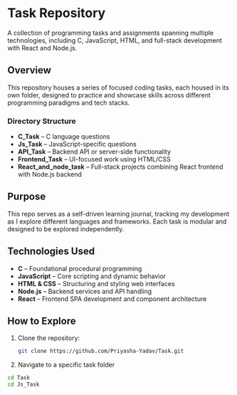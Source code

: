 # Task Repository

A collection of programming tasks and assignments spanning multiple technologies, including C, JavaScript, HTML, and full-stack development with React and Node.js.

## Overview

This repository houses a series of focused coding tasks, each housed in its own folder,  designed to practice and showcase skills across different programming paradigms and tech stacks.

### Directory Structure

- **C_Task** – C language questions
- **Js_Task** – JavaScript-specific questions
- **API_Task** – Backend API or server-side functionality
- **Frontend_Task** – UI-focused work using HTML/CSS
- **React_and_node_task** – Full-stack projects combining React frontend with Node.js backend

## Purpose

This repo serves as a self-driven learning journal, tracking my development as I explore different languages and frameworks. Each task is modular and designed to be explored independently.

## Technologies Used

- **C** – Foundational procedural programming
- **JavaScript** – Core scripting and dynamic behavior
- **HTML & CSS** – Structuring and styling web interfaces
- **Node.js** – Backend services and API handling
- **React** – Frontend SPA development and component architecture

## How to Explore

1. Clone the repository:
   ```bash
   git clone https://github.com/Priyasha-Yadav/Task.git
2. Navigate to a specific task folder
  ```bash
  cd Task
  cd Js_Task

